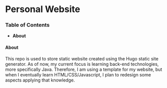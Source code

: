 # Personal Website

### **Table of Contents**
* **About**

#### **About**
This repo is used to store static website created using the Hugo static site generator. As of now, my current focus is learning back-end technologies, more specifically Java. Therefore, I am using a template for my website, but when I eventually learn HTML/CSS/Javascript, I plan to redesign some aspects applying that knowledge.
